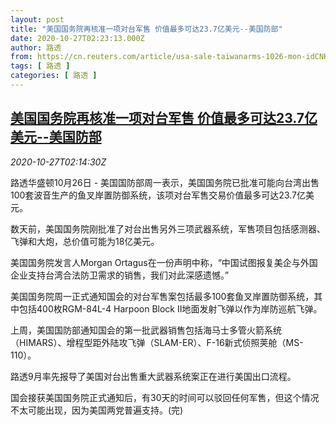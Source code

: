 ```yaml
---
layout: post
title: "美国国务院再核准一项对台军售 价值最多可达23.7亿美元--美国防部"
date: 2020-10-27T02:23:13.000Z
author: 路透
from: https://cn.reuters.com/article/usa-sale-taiwanarms-1026-mon-idCNKBS27C07S
tags: [ 路透 ]
categories: [ 路透 ]
---
```

<!--1603765393000-->
[美国国务院再核准一项对台军售 价值最多可达23.7亿美元--美国防部](https://cn.reuters.com/article/usa-sale-taiwanarms-1026-mon-idCNKBS27C07S)
------

<div>
<div><i>2020-10-27T02:14:30Z</i></div><p>路透华盛顿10月26日 - 美国国防部周一表示，美国国务院已批准可能向台湾出售100套波音生产的鱼叉岸置防御系统，该项对台军售交易价值最多可达23.7亿美元。</p><p>数天前，美国国务院刚批准了对台出售另外三项武器系统，军售项目包括感测器、飞弹和大炮，总价值可能为18亿美元。</p><p>美国国务院发言人Morgan Ortagus在一份声明中称，“中国试图报复美企与外国企业支持台湾合法防卫需求的销售，我们对此深感遗憾。”</p><p>美国国务院周一正式通知国会的对台军售案包括最多100套鱼叉岸置防御系统，其中包括400枚RGM-84L-4 Harpoon Block II地面发射飞弹以作为岸防巡航飞弹。</p><p>上周，美国国防部通知国会的第一批武器销售包括海马士多管火箭系统（HIMARS）、增程型距外陆攻飞弹（SLAM-ER）、F-16新式侦照荚舱（MS-110）。</p><p>路透9月率先报导了美国对台出售重大武器系统案正在进行美国出口流程。</p><p>国会接获美国国务院正式通知后，有30天的时间可以驳回任何军售，但这个情况不太可能出现，因为美国两党普遍支持。(完)</p>
</div>
